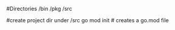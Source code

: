 #Directories
/bin
/pkg
/src

#create project dir under /src
go mod init <project dir> # creates a go.mod file
